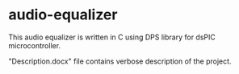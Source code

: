 # audio-equalizer
This audio equalizer is written in C using DPS library for dsPIC microcontroller.


"Description.docx" file contains verbose description of the project.

